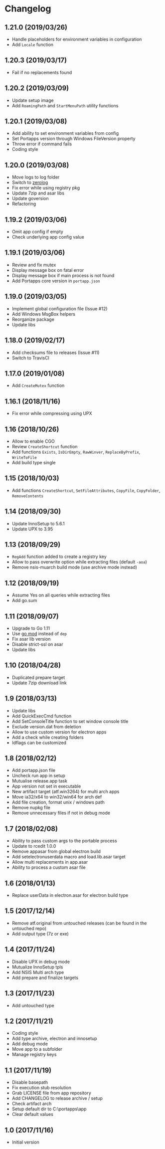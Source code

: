 # Changelog

## 1.21.0 (2019/03/26)

* Handle placeholders for environment variables in configuration
* Add `Locale` function

## 1.20.3 (2019/03/17)

* Fail if no replacements found

## 1.20.2 (2019/03/09)

* Update setup image
* Add `RoamingPath` and `StartMenuPath` utility functions

## 1.20.1 (2019/03/08)

* Add ability to set environment variables from config
* Set Portapps version through Windows FileVersion property
* Throw error if command fails
* Coding style

## 1.20.0 (2019/03/08)

* Move logs to log folder
* Switch to [zerolog](https://github.com/rs/zerolog)
* Fix error while using registry pkg
* Update 7zip and asar libs
* Update goversion
* Refactoring

## 1.19.2 (2019/03/06)

* Omit app config if empty
* Check underlying app config value

## 1.19.1 (2019/03/06)

* Review and fix mutex
* Display message box on fatal error
* Display message box if main process is not found
* Add Portapps core version in `portapp.json`

## 1.19.0 (2019/03/05)

* Implement global configuration file (Issue #12)
* Add Windows MsgBox helpers
* Reorganize package
* Update libs

## 1.18.0 (2019/02/17)

* Add checksums file to releases (Issue #11)
* Switch to TravisCI

## 1.17.0 (2019/01/08)

* Add `CreateMutex` function

## 1.16.1 (2018/11/16)

* Fix error while compressing using UPX

## 1.16 (2018/10/26)

* Allow to enable CGO
* Review `CreateShortcut` function
* Add functions `Exists`, `IsDirEmpty`, `RawWinver`, `ReplaceByPrefix`, `WriteToFile`
* Add build type single

## 1.15 (2018/10/03)

* Add functions `CreateShortcut`, `SetFileAttributes`, `CopyFile`, `CopyFolder`, `RemoveContents`

## 1.14 (2018/09/30)

* Update InnoSetup to 5.6.1
* Update UPX to 3.95

## 1.13 (2018/09/29)

* `RegAdd` function added to create a registry key
* Allow to pass overwrite option while extracting files (default `-aoa`)
* Remove nsis-muarch build mode (use archive mode instead)

## 1.12 (2018/09/19)

* Assume Yes on all queries while extracting files
* Add go.sum

## 1.11 (2018/09/07)

* Upgrade to Go 1.11
* Use [go mod](https://golang.org/cmd/go/#hdr-Module_maintenance) instead of `dep`
* Fix asar lib version
* Disable strict-ssl on asar
* Update libs

## 1.10 (2018/04/28)

* Duplicated prepare target
* Update 7zip download link

## 1.9 (2018/03/13)

* Update libs
* Add QuickExecCmd function
* Add SetConsoleTitle function to set window console title
* Exclude version.dat from deletion
* Allow to use custom version for electron apps
* Add a check while creating folders
* ldflags can be customized

## 1.8 (2018/02/12)

* Add portapp.json file
* Uncheck run app in setup
* Mutualise release.app task
* App version not set in executable
* New artifact target (atf.win3264) for multi arch apps
* Move ia32/x64 to win32/win64 for arch def
* Add file creation, format unix / windows path
* Remove nupkg file
* Remove unnecessary files if not in debug mode

## 1.7 (2018/02/08)

* Ability to pass custom args to the portable process
* Update to rcedit 1.0.0
* Remove appasar from global electron build
* Add setelectronuserdata macro and load.lib.asar target
* Allow multi replacements in app.asar
* Ability to process a custom asar file

## 1.6 (2018/01/13)

* Replace userData in electron.asar for electron build type

## 1.5 (2017/12/14)

* Remove atf.original from untouched releases (can be found in the untouched repo)
* Add output type (7z or exe)

## 1.4 (2017/11/24)

* Disable UPX in debug mode
* Mutualize InnoSetup tpls
* Add NSIS Multi arch type
* Add prepare and finalize targets

## 1.3 (2017/11/23)

* Add untouched type

## 1.2 (2017/11/21)

* Coding style
* Add type archive, electron and innosetup
* Add debug mode
* Move app to a subfolder
* Manage registry keys

## 1.1 (2017/11/19)

* Disable basepath
* Fix execution stub resolution
* Grab LICENSE file from app repository
* Add CHANGELOG to release archive / setup
* Check artifact arch
* Setup default dir to C:\portapps\app
* Clear default values

## 1.0 (2017/11/16)

* Initial version
